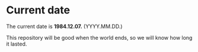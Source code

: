 # Current date

The current date is **1984.12.07.** (YYYY.MM.DD.)

This repository will be good when the world ends, so we will know how long it lasted.
